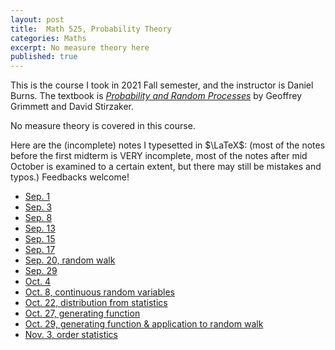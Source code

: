 ```yaml
---
layout: post
title:  Math 525, Probability Theory
categories: Maths
excerpt: No measure theory here
published: true 
---
```

This is the course I took in 2021 Fall semester, and the instructor is Daniel Burns. The textbook is [*Probability and Random Processes*](https://www.amazon.com/dp/0198847599/ref=cm_sw_em_r_mt_dp_NCN7PHW26G51WKCGGB15) by Geoffrey Grimmett and David Stirzaker.

No measure theory is covered in this course.

Here are the (incomplete) notes I typesetted in $\LaTeX$: (most of the notes before the first midterm is VERY incomplete, 
most of the notes after mid October is examined to a certain extent, but there may still be mistakes and typos.) Feedbacks welcome!

- [Sep. 1](../../../../parts/probability/0901.pdf)
- [Sep. 3](../../../../parts/probability/0903.pdf)
- [Sep. 8](../../../../parts/probability/0908.pdf)
- [Sep. 13](../../../../parts/probability/0913.pdf)
- [Sep. 15](../../../../parts/probability/0915.pdf)
- [Sep. 17](../../../../parts/probability/0917.pdf) 
- [Sep. 20, random walk](../../../../parts/probability/0920.pdf)
- [Sep. 29](../../../../parts/probability/0929.pdf)
- [Oct. 4](../../../../parts/probability/1004.pdf)
- [Oct. 8, continuous random variables](../../../../parts/probability/1008.pdf)
- [Oct. 22, distribution from statistics](../../../../parts/probability/1022.pdf)
- [Oct. 27, generating function](../../../../parts/probability/1027.pdf)
- [Oct. 29, generating function & application to random walk](../../../../parts/probability/1029.pdf)
- [Nov. 3, order statistics](../../../../parts/probability/1103.pdf)
